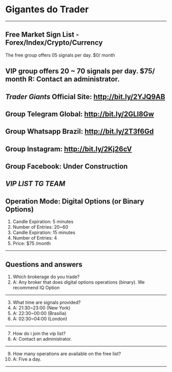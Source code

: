 # Gigantes do Trader
--------------------------------------------------------------------------
Free Market Sign List - Forex/Index/Crypto/Currency
--------------------------------------------------------------------------

The free group offers 05 signals per day.
$0/ month

VIP group offers 20 ~ 70 signals per day.
$75/ month
R: Contact an administrator.
--------------------------------------------------------------------------

*Trader Giants*
Official Site: http://bit.ly/2YJQ9AB
--------------------------------------------------------------------------
Group Telegram Global: http://bit.ly/2GLl8Gw
--------------------------------------------------------------------------
Group Whatsapp Brazil: http://bit.ly/2T3f6Gd
--------------------------------------------------------------------------
Group Instagram: http://bit.ly/2Kj26cV
--------------------------------------------------------------------------
Group Facebook: Under Construction
--------------------------------------------------------------------------


*VIP LIST TG TEAM*
--
Operation Mode: Digital Options (or Binary Options)
--
1. Candle Expiration: 5 minutes
2. Number of Entries: 20~60
3. Candle Expiration: 15 minutes
4. Number of Entries: 4
5. Price: $75 /month
--------------------------------------------------------------------------
Questions and answers
--------------------------------------------------------------------------
1. Which brokerage do you trade?
2. A: Any broker that does digital options operations (binary). We recommend IQ Option
--------------------------------------------------------------------------
3. What time are signals provided?
4. A: 21:30~23:00 (New York)
5. A: 22:30~00:00 (Brasília)
6. A: 02:30~04:00 (London)
--------------------------------------------------------------------------
7. How do i join the vip list?
8. A: Contact an administrator.
--------------------------------------------------------------------------
9. How many operations are available on the free list?
10. A: Five a day.
--------------------------------------------------------------------------
